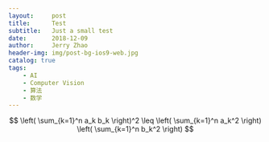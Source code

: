 ```yaml
---
layout:     post
title:      Test
subtitle:   Just a small test
date:       2018-12-09
author:     Jerry Zhao
header-img: img/post-bg-ios9-web.jpg
catalog: true
tags:
    - AI
    - Computer Vision
    - 算法
    - 数学
---
```


$$
\left( \sum_{k=1}^n a_k b_k \right)^2 \leq \left( \sum_{k=1}^n a_k^2 \right) \left( \sum_{k=1}^n b_k^2 \right)
$$
